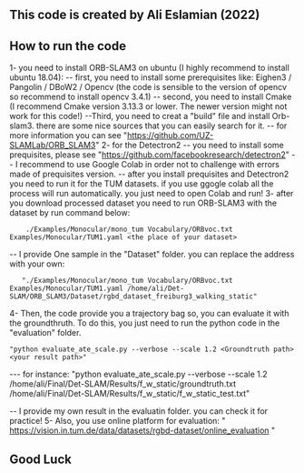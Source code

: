 ## This code is created by Ali Eslamian  (2022)

## How to run the code ##
1- you need to install ORB-SLAM3 on ubuntu (I highly recommend to install ubuntu 18.04):
  -- first, you need to install some prerequisites like: Eighen3 / Pangolin / DBoW2 / Opencv (the code is sensible to the version of opencv so recommend to install opencv 3.4.1)
  -- second, you need to install Cmake (I recommend Cmake version 3.13.3 or lower. The newer version might not work for this code!)
  --Third, you need to creat a "build" file and install Orb-slam3. there are some nice sources that you can easily search for it.
  -- for more information you can see "https://github.com/UZ-SLAMLab/ORB_SLAM3"
2- for the Detectron2 
   -- you need to install some prequisites, please see "https://github.com/facebookresearch/detectron2"
   -- I recommend to use Google Colab in order not to challenge with errors made of prequisites version.
   -- after you install prequisites and Detectron2 you need to run it for the TUM datasets. if you use ggogle colab all the process will run automatically. you just need to open Colab and run!
3- after you download processed dataset you need to run ORB-SLAM3 with the dataset by run command below: 
  
        ./Examples/Monocular/mono_tum Vocabulary/ORBvoc.txt Examples/Monocular/TUM1.yaml <the place of your dataset>

  -- I provide One sample in the "Dataset" folder. you can replace the address with your own:

       "./Examples/Monocular/mono_tum Vocabulary/ORBvoc.txt Examples/Monocular/TUM1.yaml /home/ali/Det-SLAM/ORB_SLAM3/Dataset/rgbd_dataset_freiburg3_walking_static"

4- Then, the code provide you a trajectory bag so, you can evaluate it with the groundthruth. To do this, you just need to run the python code in the "evaluation" folder.

    "python evaluate_ate_scale.py --verbose --scale 1.2 <Groundtruth path> <your result path>"
     
   --- for instance:
        "python evaluate_ate_scale.py --verbose --scale 1.2 /home/ali/Final/Det-SLAM/Results/f_w_static/groundtruth.txt /home/ali/Final/Det-SLAM/Results/f_w_static/f_w_static_test.txt"

   -- I provide my own result in the evaluatin folder. you can check it for practice!
5- Also, you use online platform for evaluation:  " https://vision.in.tum.de/data/datasets/rgbd-dataset/online_evaluation "
      


## Good Luck ##
